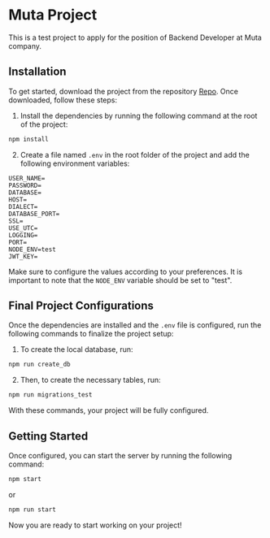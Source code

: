 # Muta Project

This is a test project to apply for the position of Backend Developer at Muta company.

## Installation

To get started, download the project from the repository [Repo](https://github.com/Rubncal04/muta-project). Once downloaded, follow these steps:

1. Install the dependencies by running the following command at the root of the project:

```bash
npm install
```

2. Create a file named `.env` in the root folder of the project and add the following environment variables:

```
USER_NAME=
PASSWORD=
DATABASE=
HOST=
DIALECT=
DATABASE_PORT=
SSL=
USE_UTC=
LOGGING=
PORT=
NODE_ENV=test
JWT_KEY=
```

Make sure to configure the values according to your preferences. It is important to note that the `NODE_ENV` variable should be set to "test".

## Final Project Configurations

Once the dependencies are installed and the `.env` file is configured, run the following commands to finalize the project setup:

1. To create the local database, run:

```bash
npm run create_db
```

2. Then, to create the necessary tables, run:

```bash
npm run migrations_test
```

With these commands, your project will be fully configured.

## Getting Started

Once configured, you can start the server by running the following command:

```bash
npm start
```

or

```bash
npm run start
```

Now you are ready to start working on your project!
